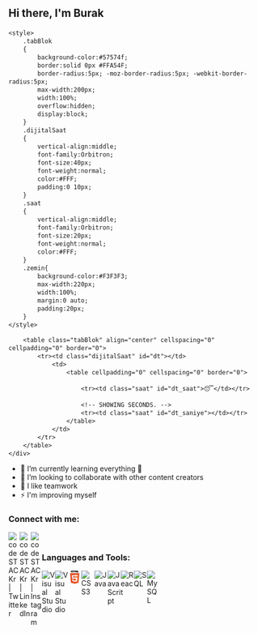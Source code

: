 
## Hi there, I'm Burak  
<head>
    <title>JavaScript Dijital Saat</title>
    <link href="https://fonts.googleapis.com/css?family=Orbitron" rel="stylesheet" type="text/css"/>
 
    <style>
        .tabBlok
        {
            background-color:#57574f;
            border:solid 0px #FFA54F;
            border-radius:5px; -moz-border-radius:5px; -webkit-border-radius:5px;
            max-width:200px;
            width:100%;
            overflow:hidden;
            display:block;
        }
        .dijitalSaat
        {
            vertical-align:middle;
            font-family:Orbitron;
            font-size:40px;
            font-weight:normal;
            color:#FFF;
            padding:0 10px;
        }
        .saat
        {
            vertical-align:middle; 
            font-family:Orbitron;
            font-size:20px;
            font-weight:normal;
            color:#FFF;
        }
        .zemin{
            background-color:#F3F3F3;
            max-width:220px;
            width:100%;
            margin:0 auto;
            padding:20px;
        }
    </style>
</head>
 
<body onload="dijitalSaat();">
    <div class="zemin">
 
        <table class="tabBlok" align="center" cellspacing="0" cellpadding="0" border="0">
            <tr><td class="dijitalSaat" id="dt"></td> 
                <td>
                    <table cellpadding="0" cellspacing="0" border="0">
 
                        <tr><td class="saat" id="dt_saat">😴</td></tr>
 
                        <!-- SHOWING SECONDS. -->
                        <tr><td class="saat" id="dt_saniye"></td></tr>
                    </table>
                </td>
            </tr>
        </table>
    </div>
</body>
 
<script>
    // tarih oluşturma fonksiyonu
    function dijitalSaat() {
        var dt = new Date();    // DATE() ile yeni bir tarih nesnesi oluşturuldu.
        var saat = dt.getHours();
        var dakika = dt.getMinutes();
        var saniye = dt.getSeconds();
 
        dakika = Tik(dakika);
        saniye = Tik(saniye);
 
        document.getElementById('dt').innerHTML = saat + ":" + dakika;
        document.getElementById('dt_saniye').innerHTML = saniye;
 
        if (saat > 12) { 
            document.getElementById('dt_saat').innerHTML = '😊'; 
        }
        else { 
            document.getElementById('dc_hour').innerHTML = '😴'; 
        }
 
        // her 1 saniyede bir yenileme yapılıyor.
        var time
        time = setInterval('dijitalSaat()', 1000);
    }
 
    function Tik(tikDegeri) {
        if (tikDegeri < 10) {
            tikDegeri = "0" + tikDegeri;
        }
        return tikDegeri;
    }
</script>
</html>
 

- 🌱 I’m currently learning everything 🤣
- 👯 I’m looking to collaborate with other content creators
- 🥅 I like teamwork
- ⚡ I'm improving myself


### Connect with me:

[<img align="left" alt="codeSTACKr | Twitter" width="22px" src="https://cdn.jsdelivr.net/npm/simple-icons@v3/icons/twitter.svg" />][twitter]
[<img align="left" alt="codeSTACKr | LinkedIn" width="22px" src="https://cdn.jsdelivr.net/npm/simple-icons@v3/icons/linkedin.svg" />][linkedin]
[<img align="left" alt="codeSTACKr | Instagram" width="22px" src="https://cdn.jsdelivr.net/npm/simple-icons@v3/icons/instagram.svg" />][instagram]

<br />

### Languages and Tools:


<img align="left" alt="Visual Studio " width="26px" src="https://image.flaticon.com/icons/png/512/74/74906.png" />
<img align="left" alt="Visual Studio " width="26px" src="https://image.flaticon.com/icons/png/512/906/906324.png" />
<img align="left" alt="HTML5" width="26px" src="https://raw.githubusercontent.com/github/explore/80688e429a7d4ef2fca1e82350fe8e3517d3494d/topics/html/html.png" />
<img align="left" alt="CSS3" width="26px" src="https://image.flaticon.com/icons/png/512/732/732190.png" />
<img align="left" alt="Java" width="26px" src="https://image.flaticon.com/icons/png/512/226/226777.png" />
<img align="left" alt="JavaScript" width="26px" src="https://image.flaticon.com/icons/png/512/29/29105.png" />
<img align="left" alt="React" width="26px" src="https://image.flaticon.com/icons/png/512/1126/1126012.png" />

<img align="left" alt="SQL" width="26px" src="https://image.flaticon.com/icons/png/512/2772/2772128.png" />
<img align="left" alt="MySQL" width="26px" src="https://image.flaticon.com/icons/png/512/1199/1199128.png" />
<br />
<br />

[twitter]: https://twitter.com/Burakiipekci
[instagram]: https://instagram.com/Burakiipekci
[linkedin]: https://linkedin.com/in/Burakiipekci

